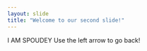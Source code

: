 ```yaml
---
layout: slide
title: "Welcome to our second slide!"
---
```

I AM SPOUDEY
Use the left arrow to go back!

